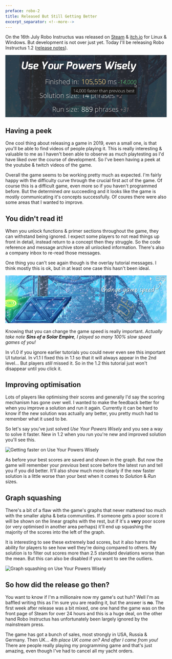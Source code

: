 ```yaml
---
preface: robo-2
title: Released But Still Getting Better
excerpt_separator: <!--more-->
---
```

On the 16th July Robo Instructus was released on [Steam](https://store.steampowered.com/app/1032170) & [itch.io](https://bigabgames.itch.io/robo-instructus) for Linux & Windows. But development is not over just yet. Today I'll be releasing Robo Instructus 1.2 ([release notes](https://github.com/big-ab-games/robo-instructus/releases/tag/1.2)).

<p align="center">
  <img align="center" src="/assets/2019-07-26/best-comparison-time.jpg" />
</p>
<!--more-->

## Having a peek
One cool thing about releasing a game in 2019, even a small one, is that you'll be able to find videos of people playing it. This is really interesting & valuable to me as I haven't been able to observe as much playtesting as I'd have liked over the course of development. So I've been having a peek at the youtube & twitch videos of the game.

Overall the game seems to be working pretty much as expected. I'm fairly happy with the difficulty curve through the crucial first act of the game. Of course this is a difficult game, even more so if you haven't programmed before. But the determined _are_ succeeding and it looks like the game is mostly communicating it's concepts successfully. Of coures there were also some areas that I wanted to improve.

## You didn't read it!
When you unlock functions & primer sections throughout the game, they can withstand being ignored. I expect some players to not read things up front in detail, instead return to a concept then they struggle. So the code reference and message archive store all unlocked information. There's also a company inbox to re-read those messages.

One thing you can't see again though is the overlay tutorial messages. I think mostly this is ok, but in at least one case this hasn't been ideal.

![](/assets/2019-07-26/change-speed.jpg)

Knowing that you can change the game speed is really important. _Actually take note **Sins of a Solar Empire**, I played so many 100% slow speed games of you!_

In v1.0 if you ignore earlier tutorials you could never even see this important UI tutorial. In v1.1 I fixed this in 1.1 so that it will always appear in the 2nd level... But players _still_ missed it. So in the 1.2 this tutorial just won't disappear until you click it.

## Improving optimisation
Lots of players like optimising their scores and generally I'd say the scoring mechanism has gone over well. I wanted to make the feedback better for when you improve a solution and run it again. Currently it can be hard to know if the new solution was actually any better, you pretty much had to remember what it used to be.

So let's say you've just solved _Use Your Powers Wisely_ and you see a way to solve it faster. New in 1.2 when you run you're new and improved solution you'll see this.

![](https://user-images.githubusercontent.com/2331607/61949715-a12b2480-afa3-11e9-9d2d-734cde91a79e.gif "Getting faster on Use Your Powers Wisely")

As before your best scores are saved and shown in the graph. But now the game will remember your _previous_ best score before the latest run and tell you if you did better. It'll also show much more clearly if the new faster solution is a little worse than your best when it comes to _Solution_ & _Run_ sizes.

## Graph squashing
There's a bit of a flaw with the game's graphs that never mattered too much with the smaller alpha & beta communities. If someone gets a poor score it will be shown on the linear graphs with the rest, but if it's a **very** poor score (or very optimised in another area perhaps) it'll end up squashing the majority of the scores into the left of the graph.

It is interesting to see these extremely bad scores, but it also harms the ability for players to see how well they're doing compared to others. My solution is to filter out scores more than 2.5 standard deviations worse than the mean. But this can also be disabled if you want to see the outliers.

![](https://user-images.githubusercontent.com/2331607/61949239-0bdb6080-afa2-11e9-973c-7070471d555e.gif "Graph squashing on Use Your Powers Wisely")

## So how did the release go then?
You want to know if I'm a millionaire now my game's out huh? Well I'm as baffled writing this as I'm sure you are reading it, but the answer is **no**. The first week after release was a bit mixed, one one hand the game was on the front page of Steam for over 24 hours and this is a huge deal, on the other hand Robo Instructus has unfortunately been largely ignored by the mainstream press.

The game has got a bunch of sales, most strongly in USA, Russia & Germany. Then UK... _4th place UK come on? And after I came from you!_ There are people really playing my programming game and that's just amazing, even though I've had to cancel all my yacht orders.
